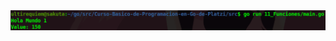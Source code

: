 <div align="center">
<a href="https://youtu.be/gBFVGJtnGms"><img src="./../../img/11-min.png"/></a>
</div>